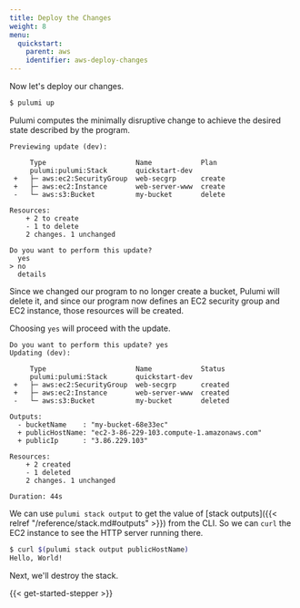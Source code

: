 ```yaml
---
title: Deploy the Changes
weight: 8
menu:
  quickstart:
    parent: aws
    identifier: aws-deploy-changes
---
```


Now let's deploy our changes.

```bash
$ pulumi up
```

Pulumi computes the minimally disruptive change to achieve the desired state described by the program.

```
Previewing update (dev):

     Type                      Name            Plan
     pulumi:pulumi:Stack       quickstart-dev
 +   ├─ aws:ec2:SecurityGroup  web-secgrp      create
 +   ├─ aws:ec2:Instance       web-server-www  create
 -   └─ aws:s3:Bucket          my-bucket       delete

Resources:
    + 2 to create
    - 1 to delete
    2 changes. 1 unchanged

Do you want to perform this update?
  yes
> no
  details
```

Since we changed our program to no longer create a bucket, Pulumi will delete it, and since our program now defines an EC2 security group and EC2 instance, those resources will be created.

Choosing `yes` will proceed with the update.

```
Do you want to perform this update? yes
Updating (dev):

     Type                      Name            Status
     pulumi:pulumi:Stack       quickstart-dev
 +   ├─ aws:ec2:SecurityGroup  web-secgrp      created
 +   ├─ aws:ec2:Instance       web-server-www  created
 -   └─ aws:s3:Bucket          my-bucket       deleted

Outputs:
  - bucketName    : "my-bucket-68e33ec"
  + publicHostName: "ec2-3-86-229-103.compute-1.amazonaws.com"
  + publicIp      : "3.86.229.103"

Resources:
    + 2 created
    - 1 deleted
    2 changes. 1 unchanged

Duration: 44s
```

We can use `pulumi stack output` to get the value of [stack outputs]({{< relref "/reference/stack.md#outputs" >}}) from the CLI. So we can `curl` the EC2 instance to see the HTTP server running there.

```bash
$ curl $(pulumi stack output publicHostName)
Hello, World!
```

Next, we'll destroy the stack.

{{< get-started-stepper >}}
